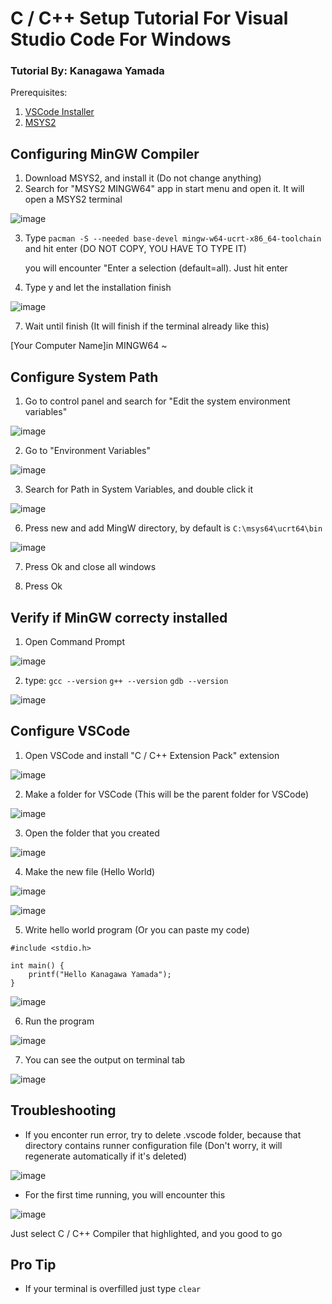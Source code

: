 # C / C++ Setup Tutorial For Visual Studio Code For Windows
### Tutorial By: Kanagawa Yamada

Prerequisites: 
1. [VSCode Installer](https://code.visualstudio.com/download)
2. [MSYS2](https://www.msys2.org/) 

## Configuring MinGW Compiler

1. Download MSYS2, and install it (Do not change anything)
2. Search for "MSYS2 MINGW64" app in start menu and open it. It will open a MSYS2 terminal

![image](https://github.com/user-attachments/assets/17909a80-fd61-4a84-8dd0-9e1e2190c172) <br />

3. Type ```pacman -S --needed base-devel mingw-w64-ucrt-x86_64-toolchain``` and hit enter (DO NOT COPY, YOU HAVE TO TYPE IT) <br />

   you will encounter "Enter a selection (default=all). Just hit enter <br />
   
5. Type y and let the installation finish <br />

![image](https://github.com/user-attachments/assets/7e9c043b-68e9-4b88-8e9c-2102f5943439) <br />

7. Wait until finish (It will finish if the terminal already like this) <br />

[Your Computer Name]in MINGW64 ~ <br />

## Configure System Path

1. Go to control panel and search for "Edit the system environment variables" <br />
   
![image](https://github.com/user-attachments/assets/97037370-2977-4fe2-8df7-d858d6568a8e) <br />

2. Go to "Environment Variables" <br />
   
![image](https://github.com/user-attachments/assets/67a12905-d03f-447b-ae41-6fa17250a6dd) <br />

3. Search for Path in System Variables, and double click it <br />

![image](https://github.com/user-attachments/assets/79cc7141-999b-4eb0-8823-d5d1d9ce2e5c) <br />

6. Press new and add MingW directory, by default is ```C:\msys64\ucrt64\bin``` <br />

![image](https://github.com/user-attachments/assets/9aa3d3f3-1fcc-4c1f-81e8-1a7ddedf0771) <br />

7. Press Ok and close all windows

5. Press Ok

## Verify if MinGW correcty installed

1. Open Command Prompt <br />

![image](https://github.com/user-attachments/assets/fbc0a6e0-b2fc-46cf-954a-532cd3466c55) <br />

2. type:
```gcc --version```
```g++ --version```
```gdb --version```

![image](https://github.com/user-attachments/assets/3e611517-3615-4ade-9110-6e7739994e60) <br />


## Configure VSCode

1. Open VSCode and install "C / C++ Extension Pack" extension <br />

![image](https://github.com/user-attachments/assets/c32ccdb4-b660-4401-be3a-0d43702fa646) <br />

2. Make a folder for VSCode (This will be the parent folder for VSCode) <br />

![image](https://github.com/user-attachments/assets/023ff72d-55b3-41e8-abde-50d6609b1f7d) <br />

3. Open the folder that you created <br />

![image](https://github.com/user-attachments/assets/b485d478-6129-4290-8d36-5fefca586639) <br />

4. Make the new file (Hello World)

![image](https://github.com/user-attachments/assets/fb5a38b5-f57e-477e-8218-0ac3dd28fbef) <br />

![image](https://github.com/user-attachments/assets/f49edd49-e062-4589-b084-ff48a06fb96c) <br />

5. Write hello world program (Or you can paste my code)

```
#include <stdio.h>

int main() {
    printf("Hello Kanagawa Yamada");
}
```

![image](https://github.com/user-attachments/assets/b9e728ad-d6a2-4ff2-902b-db3bc1d1a1b9) <br />

6. Run the program <br />

![image](https://github.com/user-attachments/assets/2541aed9-2c66-4763-ae29-9ff2e547a323) <br />

7. You can see the output on terminal tab <br />

![image](https://github.com/user-attachments/assets/7dc8647e-899e-473e-81c6-f7de4fd65e93) <br />

## Troubleshooting

- If you enconter run error, try to delete .vscode folder, because that directory contains runner configuration file (Don't worry, it will regenerate automatically if it's deleted)

![image](https://github.com/user-attachments/assets/ca400c0e-192d-4038-841f-7d4928093466) <br />

- For the first time running, you will encounter this <br />

![image](https://github.com/user-attachments/assets/cbd22ec5-3ad8-4594-ba27-98b308403755) <br />

Just select C / C++ Compiler that highlighted, and you good to go

## Pro Tip

- If your terminal is overfilled just type ```clear```
